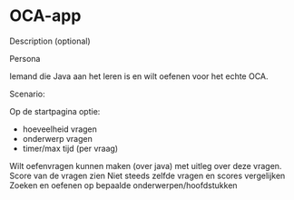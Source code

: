 # OCA-app
Description (optional)

Persona

Iemand die Java aan het leren is en wilt oefenen voor het echte OCA.


Scenario:

Op de startpagina optie:
- hoeveelheid vragen
- onderwerp vragen
- timer/max tijd (per vraag)

Wilt oefenvragen kunnen maken (over java) met uitleg over deze vragen.
Score van de vragen zien
Niet steeds zelfde vragen en scores vergelijken
Zoeken en oefenen op bepaalde onderwerpen/hoofdstukken

